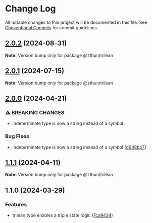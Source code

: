 # Change Log

All notable changes to this project will be documented in this file.
See [Conventional Commits](https://conventionalcommits.org) for commit guidelines.

## [2.0.2](https://github.com/zthun/trilean/compare/v2.0.1...v2.0.2) (2024-08-31)

**Note:** Version bump only for package @zthun/trilean





## [2.0.1](https://github.com/zthun/trilean/compare/v2.0.0...v2.0.1) (2024-07-15)

**Note:** Version bump only for package @zthun/trilean





## [2.0.0](https://github.com/zthun/trilean/compare/v1.1.1...v2.0.0) (2024-04-21)


### ⚠ BREAKING CHANGES

* indeterminate type is now a string instead of a symbol

### Bug Fixes

* indeterminate type is now a string instead of a symbol ([d648bb7](https://github.com/zthun/trilean/commit/d648bb760576e3eb4ab308ec56b7584a591db717))



## [1.1.1](https://github.com/zthun/trilean/compare/v1.1.0...v1.1.1) (2024-04-11)

**Note:** Version bump only for package @zthun/trilean





## 1.1.0 (2024-03-29)


### Features

* trilean type enables a triple state logic ([7ca9434](https://github.com/zthun/trilean/commit/7ca9434b95f1f8c5f70bfa3edc14083e499567cb))
